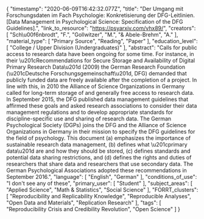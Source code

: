 {
    "timestamp": "2020-06-09T16:42:32.077Z",
    "title": "Der Umgang mit Forschungsdaten im Fach Psychologie: Konkretisierung der DFG-Leitlinien. [Data Management in Psychological Science: Specification of the DFG Guidelines].",
    "link_to_resource": "https://psyarxiv.com/vhx89/",
    "creators": [
        "Sch\u00f6nbrodt",
        "F.",
        "Gollwitzer",
        "M.",
        "& Abele-Brehm",
        "A."
    ],
    "material_type": [
        "Primary Source",
        "Reading",
        "Paper"
    ],
    "education_level": [
        "College / Upper Division (Undergraduates)"
    ],
    "abstract": "Calls for public access to research data have been ongoing for some time. For instance, in their \u201cRecommendations for Secure Storage and Availability of Digital Primary Research Data\u201d (2009) the German Research Foundation (\u201cDeutsche Forschungsgemeinschaft\u201d, DFG) demanded that publicly funded data are freely available after the completion of a project. In line with this, in 2010 the Alliance of Science Organizations in Germany called for long-term storage of and generally free access to research data. In September 2015, the DFG published data management guidelines that affirmed these goals and asked research associations to consider their data management regulations and to develop appropriate standards for discipline-specific use and sharing of research data. The German Psychological Society (DGPs) joins the DFG and the Alliance of Science Organizations in Germany in their mission to specify the DFG guidelines for the field of psychology. This document (a) emphasizes the importance of sustainable research data management, (b) defines what \u201cprimary data\u201d are and how they should be stored, (c) defines standards and potential data sharing restrictions, and (d) defines the rights and duties of researchers that share data and researchers that use secondary data. The German Psychological Associations adopted these recommendations in September 2016.",
    "language": [
        "English",
        "German"
    ],
    "conditions_of_use": "I don't see any of these",
    "primary_user": [
        "Student"
    ],
    "subject_areas": [
        "Applied Science",
        "Math & Statistics",
        "Social Science"
    ],
    "FORRT_clusters": [
        "Reproducibility and Replicability Knowledge",
        "Reproducible Analyses",
        "Open Data and Materials",
        "Replication Research"
    ],
    "tags": [
        "Reproducibility Crisis and Credibility Revolution",
        "Open Science"
    ]
}